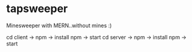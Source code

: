 # tapsweeper

Minesweeper with MERN..without mines :)

cd client -> npm -> install npm -> start
cd server -> npm -> install npm -> start
